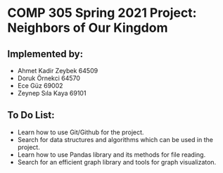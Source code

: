 # COMP 305 Spring 2021 Project: Neighbors of Our Kingdom


## Implemented by:
* Ahmet Kadir Zeybek 64509
* Doruk Örnekci 64570
* Ece Güz 69002
* Zeynep Sıla Kaya 69101

## To Do List:
* Learn how to use Git/Github for the project.
* Search for data structures and algorithms which can be used in the project.
* Learn how to use Pandas library and its methods for file reading.
* Search for an efficient graph library and tools for graph visualizaton.
